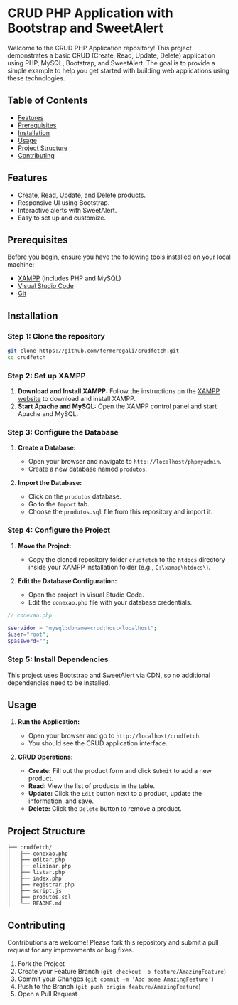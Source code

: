 # CRUD PHP Application with Bootstrap and SweetAlert

Welcome to the CRUD PHP Application repository! This project demonstrates a basic CRUD (Create, Read, Update, Delete) application using PHP, MySQL, Bootstrap, and SweetAlert. 
The goal is to provide a simple example to help you get started with building web applications using these technologies.

## Table of Contents
- [Features](#features)
- [Prerequisites](#prerequisites)
- [Installation](#installation)
- [Usage](#usage)
- [Project Structure](#project-structure)
- [Contributing](#contributing)


## Features
- Create, Read, Update, and Delete products.
- Responsive UI using Bootstrap.
- Interactive alerts with SweetAlert.
- Easy to set up and customize.

## Prerequisites
Before you begin, ensure you have the following tools installed on your local machine:
- [XAMPP](https://www.apachefriends.org/index.html) (includes PHP and MySQL)
- [Visual Studio Code](https://code.visualstudio.com/)
- [Git](https://git-scm.com/)

## Installation

### Step 1: Clone the repository
```bash
git clone https://github.com/fermeregali/crudfetch.git
cd crudfetch
```

### Step 2: Set up XAMPP
1. **Download and Install XAMPP:** Follow the instructions on the [XAMPP website](https://www.apachefriends.org/index.html) to download and install XAMPP.
2. **Start Apache and MySQL:** Open the XAMPP control panel and start Apache and MySQL.

### Step 3: Configure the Database
1. **Create a Database:**
   - Open your browser and navigate to `http://localhost/phpmyadmin`.
   - Create a new database named `produtos`.

2. **Import the Database:**
   - Click on the `produtos` database.
   - Go to the `Import` tab.
   - Choose the `produtos.sql` file from this repository and import it.

### Step 4: Configure the Project
1. **Move the Project:**
   - Copy the cloned repository folder `crudfetch` to the `htdocs` directory inside your XAMPP installation folder (e.g., `C:\xampp\htdocs\`).

2. **Edit the Database Configuration:**
   - Open the project in Visual Studio Code.
   - Edit the `conexao.php` file with your database credentials.

```php
// conexao.php

$servidor = "mysql:dbname=crud;host=localhost";
$user="root";
$password="";
```

### Step 5: Install Dependencies
This project uses Bootstrap and SweetAlert via CDN, so no additional dependencies need to be installed.

## Usage
1. **Run the Application:**
   - Open your browser and go to `http://localhost/crudfetch`.
   - You should see the CRUD application interface.

2. **CRUD Operations:**
   - **Create:** Fill out the product form and click `Submit` to add a new product.
   - **Read:** View the list of products in the table.
   - **Update:** Click the `Edit` button next to a product, update the information, and save.
   - **Delete:** Click the `Delete` button to remove a product.

## Project Structure
```plaintext
├── crudfetch/
│   ├── conexao.php
│   ├── editar.php
│   ├── eliminar.php
│   ├── listar.php
│   ├── index.php
│   ├── registrar.php
│   ├── script.js
│   ├── produtos.sql
│   └── README.md
```

## Contributing
Contributions are welcome! Please fork this repository and submit a pull request for any improvements or bug fixes.

1. Fork the Project
2. Create your Feature Branch (`git checkout -b feature/AmazingFeature`)
3. Commit your Changes (`git commit -m 'Add some AmazingFeature'`)
4. Push to the Branch (`git push origin feature/AmazingFeature`)
5. Open a Pull Request

